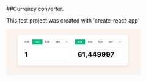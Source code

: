 ##Currency converter.

This test project was created with 'create-react-app'

<img src="img/../src/img/Screenshot_1.png" width="350px">
